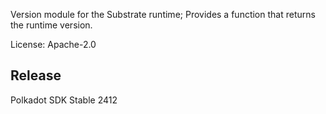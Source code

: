 Version module for the Substrate runtime; Provides a function that returns the runtime version.

License: Apache-2.0


## Release

Polkadot SDK Stable 2412

